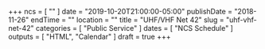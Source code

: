 +++
ncs = [ "" ]
date = "2019-10-20T21:00:00-05:00"
publishDate = "2018-11-26"
endTime = ""
location = ""
title = "UHF/VHF Net 42"
slug = "uhf-vhf-net-42"
categories = [ "Public Service" ]
dates = [ "NCS Schedule" ]
outputs = [ "HTML", "Calendar" ]
draft = true
+++
